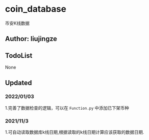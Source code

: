 # coin_database
币安K线数据

## Author: liujingze


## TodoList

None


## Updated


### 2022/01/03

1.完善了数据检查的逻辑，可以在 `Function.py` 中添加已下架币种

### 2021/11/3

1.可自动读取数据库k线日期,根据读取的k线日期计算应该获取的数据日期. 